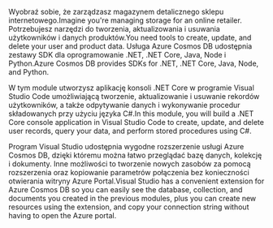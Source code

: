 <span data-ttu-id="39d3f-101">Wyobraź sobie, że zarządzasz magazynem detalicznego sklepu internetowego.</span><span class="sxs-lookup"><span data-stu-id="39d3f-101">Imagine you're managing storage for an online retailer.</span></span> <span data-ttu-id="39d3f-102">Potrzebujesz narzędzi do tworzenia, aktualizowania i usuwania użytkowników i danych produktów.</span><span class="sxs-lookup"><span data-stu-id="39d3f-102">You need tools to create, update, and delete your user and product data.</span></span> <span data-ttu-id="39d3f-103">Usługa Azure Cosmos DB udostępnia zestawy SDK dla oprogramowanie .NET, .NET Core, Java, Node i Python.</span><span class="sxs-lookup"><span data-stu-id="39d3f-103">Azure Cosmos DB provides SDKs for .NET, .NET Core, Java, Node, and Python.</span></span>

<span data-ttu-id="39d3f-104">W tym module utworzysz aplikację konsoli .NET Core w programie Visual Studio Code umożliwiającą tworzenie, aktualizowanie i usuwanie rekordów użytkowników, a także odpytywanie danych i wykonywanie procedur składowanych przy użyciu języka C#.</span><span class="sxs-lookup"><span data-stu-id="39d3f-104">In this module, you will build a .NET Core console application in Visual Studio Code to create, update, and delete user records, query your data, and perform stored procedures using C#.</span></span>

<span data-ttu-id="39d3f-105">Program Visual Studio udostępnia wygodne rozszerzenie usługi Azure Cosmos DB, dzięki któremu można łatwo przeglądać bazę danych, kolekcję i dokumenty. Inne możliwości to tworzenie nowych zasobów za pomocą rozszerzenia oraz kopiowanie parametrów połączenia bez konieczności otwierania witryny Azure Portal.</span><span class="sxs-lookup"><span data-stu-id="39d3f-105">Visual Studio has a convenient extension for Azure Cosmos DB so you can easily see the database, collection, and documents you created in the previous modules, plus you can create new resources using the extension, and copy your connection string without having to open the Azure portal.</span></span>
